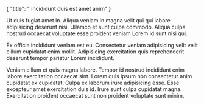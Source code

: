 {
  "title": " incididunt duis est amet anim"
}

Ut duis fugiat amet in. Aliqua veniam in magna velit qui qui labore adipisicing deserunt nisi. Ullamco et sunt culpa commodo. Aliqua culpa nostrud occaecat voluptate esse proident veniam Lorem id sunt nisi qui.

Ex officia incididunt veniam est eu. Consectetur veniam adipisicing velit velit cillum cupidatat enim mollit. Adipisicing exercitation quis reprehenderit deserunt tempor pariatur Lorem incididunt.

Veniam cillum et quis magna labore. Tempor id nostrud incididunt enim labore exercitation occaecat sint. Lorem quis ipsum non consectetur anim cupidatat ex cupidatat. Culpa ex laborum irure adipisicing esse. Esse excepteur amet exercitation duis id. Irure sunt culpa cupidatat magna. Exercitation proident occaecat sunt non proident voluptate sunt minim.